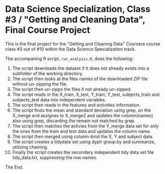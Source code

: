 # Data Science Specialization, Class #3 / "Getting and Cleaning Data", Final Course Project

This is the final project for the "Getting and Cleaning Data" Coursera course class #3
out of #10 within the Data Science Specialization track.

The accompaning R script, `run_analysis.R`, does the following:

1. The script downloads the dataset if it does not already exists into a subfolder of the working directory.
2. The script then looks at the files names of the downloaded ZIP file without un-zipping the file.
3. The script then un-zipps the files if not already un-zipped.
4. The script reads in the X_train, X_test, Y_train, Y_test, subjects_train and subjects_test data into independent variables.
5. The script then reads in the features and activities information.
6. The script finds the mean and standard deviation using grep, on the X_merge and assignes to X_merge2 and updates the column(names) also using grep, discarding the remain not matched by grep.
7. The script then matches the activies from the Y_merge data set for only the ones from the train and test data and updates the column name.
8. The script then merged using column-bind the X, Y and subject data.
9. The script creates a tidydata set using dyplr group.by and summarize, utilizing chaining.
10. Finally the script creates the secondary independent tidy data set file tidy_data.txt, suppressing the row names.

The End.
